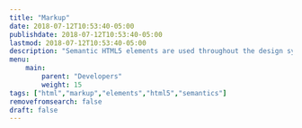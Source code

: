 ```yaml
---
title: "Markup"
date: 2018-07-12T10:53:40-05:00
publishdate: 2018-07-12T10:53:40-05:00
lastmod: 2018-07-12T10:53:40-05:00 
description: "Semantic HTML5 elements are used throughout the design system to make the markup's structure more readable to both humans and machines, including assistive technologies for improved site accessibility."
menu: 
    main:
        parent: "Developers"
        weight: 15
tags: ["html","markup","elements","html5","semantics"]
removefromsearch: false
draft: false
---
```





